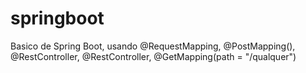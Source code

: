 # springboot
Basico de Spring Boot, usando @RequestMapping, @PostMapping(), @RestController, @RestController, @GetMapping(path = "/qualquer")
